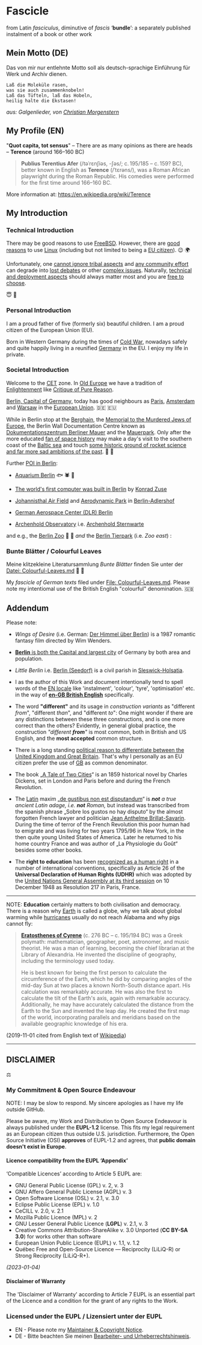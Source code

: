Fascicle
========

from Latin _fasciculus_, diminutive of _fascis_ ‘**bundle**’: a separately published instalment of a book or other work

## Mein Motto (DE)

Das von mir nur entlehnte Motto soll als deutsch-sprachige Einführung für Werk und Archiv dienen.

```
Laß die Moleküle rasen,
was sie auch zusammenknobeln!
Laß das Tüfteln, laß das Hobeln,
heilig halte die Ekstasen!
```

_aus: Galgenlieder, von [Christian Morgenstern](colourful-leaves.md#christian-morgenstern)_

## My Profile (EN)

"**Quot capita, tot sensus**" – There are as many opinions as there are heads – **Terence** (around 166–160 BC)

> **Publius Terentius Afer** (/təˈrɛnʃiəs, -ʃəs/; c. 195/185 – c. 159? BC),
> better known in English as **Terence** (/ˈtɛrəns/), was a Roman African
> playwright during the Roman Republic. His comedies were performed
> for the first time around 166–160 BC.

More information at: <https://en.wikipedia.org/wiki/Terence>

## My Introduction

### Technical Introduction

There may be good reasons to use [FreeBSD](https://en.wikipedia.org/wiki/FreeBSD).
However, there are [good reasons](https://en.wikipedia.org/wiki/Linux) to use
[Linux](https://www.linux.com/) (including but not limited to being a
[EU citizen](https://ec.europa.eu/info/aid-development-cooperation-fundamental-rights/your-rights-eu/eu-charter-fundamental-rights_en)). :wink: :earth_africa:

Unfortunately, one [cannot ignore tribal aspects](https://en.wikipedia.org/wiki/Communication)
and [any community effort](https://www.debian.org/intro/free) can degrade into
[lost debates](https://en.wikipedia.org/wiki/Dogma) or other
[complex issues](https://ownyourbits.com/2017/06/12/why-nextcloudpi-uses-apache-and-not-nginx/).
Naturally,  [technical and deployment aspects](https://nextcloud.com/support/) should always
matter most and you are [free to choose](https://en.wikipedia.org/wiki/Free_and_open-source_software).

:innocent: :restroom:

### Personal Introduction

I am a proud father of five (formerly six) beautiful children. I am a proud citizen of the European Union (EU).

Born in Western Germany during the times of [Cold War](https://en.wikipedia.org/wiki/Cold_War), nowadays safely and quite happily living in a reunified [Germany](https://en.wikipedia.org/wiki/Germany) in the EU. I enjoy my life in private.

### Societal Introduction

Welcome to the [CET](https://en.wikipedia.org/wiki/Central_European_Time) zone. In [Old Europe](https://en.wikipedia.org/wiki/Old_Europe_and_New_Europe) we have a tradition of [Enlightenment](https://en.wikipedia.org/wiki/Age_of_Enlightenment) like [Critique of Pure Reason](https://en.wikipedia.org/wiki/Immanuel_Kant).

[Berlin, Capital of Germany,](https://www.berlin.de/en/) today has good neighbours as [Paris](https://www.paris.fr/), [Amsterdam](https://www.amsterdam.nl/en/) and [Warsaw](http://www.um.warszawa.pl/en) in the [European Union](https://ec.europa.eu/growth/single-market_en). :de: :eu:

While in Berlin stop at the [Berghain](https://en.wikipedia.org/wiki/Berghain), the [Memorial to the Murdered Jews of Europe](https://www.berlin.de/en/attractions-and-sights/3560249-3104052-memorial-to-the-murdered-jews-of-europe.en.html), the Berlin Wall Documentation Centre known as [Dokumentationszentrum Berliner Mauer](https://www.berlin.de/en/museums/3109351-3104050-gedenkstaette-berliner-mauer.en.html) and the [Mauerpark](https://en.wikipedia.org/wiki/Mauerpark). Only after the more educated [fan of space history](https://www.nasa.gov/centers/marshall/history/vonbraun/bio.html) may make a day's visit to the southern coast of the [Baltic sea](https://www.cia.gov/library/publications/resources/the-world-factbook/geos/print_gm.html) and touch [some historic ground of rocket science and far more sad ambitions of the past](https://museum-peenemuende.de/?lang=en).
:rocket: :thinking:

Further [POI in Berlin](https://www.berlin.de/en/tourism/):

* [Aquarium Berlin](https://www.aquarium-berlin.de/en)  🐟 🕷️ 🐊

* [The world's first computer was built in Berlin](https://technikmuseum.berlin/en/exhibitions/permanent-exhibition/computers/) by [Konrad Zuse](https://en.wikipedia.org/wiki/Konrad_Zuse)

* [Johannisthal Air Field](https://en.wikipedia.org/wiki/Johannisthal_Air_Field) and [Aerodynamic Park](https://en.wikipedia.org/wiki/Aerodynamic_Park) in [Berlin-Adlershof](https://www.berlin.de/sen/web/en/economics-and-technology/centres-of-technology-zukunftsorte-smart-city/zukunftsorte/adlershof/artikel.597193.en.php)

* [German Aerospace Center (DLR) Berlin](https://www.dlr.de/en/dlr/about-us/history-of-dlr/the-history-of-the-dlr-site-in-berlin-adlershof)

* [Archenhold Observatory](https://en.wikipedia.org/wiki/Archenhold_Observatory) i.e.  [Archenhold Sternwarte](https://www.planetarium.berlin/archenhold-sternwarte)

and e.g., the [Berlin Zoo](https://www.zoo-berlin.de/en) 🐼 🎉 _and_ the [Berlin Tierpark](https://www.tierpark-berlin.de/en) (i.e. _Zoo east_) :

###  Bunte Blätter / Colourful Leaves

Meine klitzekleine Literatursammlung _Bunte Blätter_ finden Sie unter der
[Datei: Colourful-Leaves.md](colourful-leaves.md)  🎹 🍃

My _fascicle of German texts_ filed under [File: Colourful-Leaves.md](colourful-leaves.md).  Please note my intentiomal use of the British English "colourful" denomination. 🇬🇧

## Addendum

Please note:

* _Wings of Desire_ (i.e. German: [Der Himmel über Berlin](https://en.wikipedia.org/wiki/Wings_of_Desire)) is a 1987 romantic fantasy film directed by Wim Wenders.

* [**Berlin** is both the Capital and largest city](https://de.wikipedia.org/wiki/Berlin) of Germany by both area and population. 

* _Little Berlin_ i.e. [Berlin (Seedorf)](https://en.wikipedia.org/wiki/Berlin_(Seedorf)) is a civil parish in [Sleswick-Holsatia](https://en.wikipedia.org/wiki/Schleswig-Holstein).

* I as the author of this Work and document intentionally tend to spell words of the [EN locale](https://en.wikipedia.org/wiki/Locale_(computer_software)) like 'instalment', 'colour', 'tyre', 'optimisation' etc. in the  way of [**en-GB British English**](https://en.wikipedia.org/wiki/British_English) specifically.

* The word **"different"** and its usage in _construction variants_ as "different _from_", "different _than_", and "different _to_": One might wonder if there are any distinctions between these three constructions, and is one more correct than the others? Evidently, in general global practice, the construction _"different **from**"_ is most common, both in British and US English, and the **most accepted** common structure.

* There is a long standing [political reason to differentiate between the United Kingdom and Great Britain](https://en.wikipedia.org/wiki/Good_Friday_Agreement). That's why I personally as an EU citizen prefer the use of [GB](https://en.wikipedia.org/wiki/ISO_3166-1) as common denominator.

* The book „[A Tale of Two Cities](https://fr.wikipedia.org/wiki/Le_Conte_de_deux_cités)“ is an 1859 historical novel by Charles Dickens, set in London and Paris before and during the French Revolution.

* The [Latin](https://es.wikipedia.org/wiki/Lat%C3%ADn) maxim „[de gustibus non est disputandum](https://en.wikipedia.org/wiki/De_gustibus_non_est_disputandum)“ is _**not** a true ancient Latin adage, i.e. **not** Roman,_ but instead was transcribed from the spanish phrase „Sobre los gustos no hay disputo“ by the almost forgotten French lawyer and politician [Jean Anthelme Brillat-Savarin](https://en.wikipedia.org/wiki/Jean_Anthelme_Brillat-Savarin).  During the time of terror of the French Revolution this poor human had to emigrate and was living for two years 1795/96 in New York, in the then quite young United States of America. Later he returned to his home country France and was author of „La Physiologie du Goût“ besides some other books.

* The **right to education** has been [recognized as a human right](https://en.wikipedia.org/wiki/Right_to_education) in a number of international conventions, specifically as Article 26 of the **Universal Declaration of Human Rights (UDHR)** which was adopted by the [United Nations General Assembly at its third session](https://en.wikipedia.org/wiki/Universal_Declaration_of_Human_Rights) on 10 December 1948 as Resolution 217 in Paris, France.

- - -

NOTE: **Education** certainly matters to both civilisation and democracy. There is a reason why [Earth](https://en.wikipedia.org/wiki/Earth) is called a globe, why we talk about global warming while [hurricanes](https://en.wikipedia.org/wiki/Tropical_cyclone) usually do not reach Alabama and why pigs cannot fly:

> [**Eratosthenes of Cyrene**](https://de.wikipedia.org/wiki/Eratosthenes) (c. 276 BC – c. 195/194 BC) was a Greek polymath: mathematician, geographer, poet, astronomer, and music theorist. He was a man of learning, becoming the chief librarian at the Library of Alexandria. He invented the discipline of geography, including the terminology used today.
>
> He is best known for being the first person to calculate the circumference of the Earth, which he did by comparing angles of the mid-day Sun at two places a known North-South distance apart.  His calculation was remarkably accurate. He was also the first to calculate the tilt of the Earth's axis, again with remarkable accuracy.  Additionally, he may have accurately calculated the distance from the Earth to the Sun and invented the leap day.  He created the first map of the world, incorporating parallels and meridians based on the available geographic knowledge of his era.

(2019-11-01 cited from English text of [Wikipedia](https://en.wikipedia.org/wiki/Eratosthenes))

- - -

## DISCLAIMER
⚖️

### My Commitment & Open Source Endeavour

NOTE: I may be slow to respond. My sincere apologies as I have my life outside GitHub.

Please be aware, my Work and Distribution to Open Source Endeavour is
always published under the **EUPL-1.2** license.  This fits my legal
requirement as an European citizen thus outside U.S. jurisdiction.
Furthermore, the Open Source Initiative (OSI) **approves** of EUPL-1.2
and agrees, that **public domain doesn't exist in Europe**.

#### Licence compatibility from the EUPL ‘Appendix’

‘Compatible Licences’ according to Article 5 EUPL are:

- GNU General Public License (GPL) v. 2, v. 3
- GNU Affero General Public License (AGPL) v. 3
- Open Software License (OSL) v. 2.1, v. 3.0
- Eclipse Public License (EPL) v. 1.0
- CeCILL v. 2.0, v. 2.1
- Mozilla Public Licence (MPL) v. 2
- GNU Lesser General Public Licence (**LGPL**) v. 2.1, v. 3
- Creative Commons Attribution-ShareAlike v. 3.0 Unported (**CC BY-SA 3.0**) for
  works other than software
- European Union Public Licence (EUPL) v. 1.1, v. 1.2
- Québec Free and Open-Source Licence — Reciprocity (LiLiQ-R) or Strong
  Reciprocity (LiLiQ-R+).

_(2023-01-04)_

#### Disclaimer of Warranty

The 'Disclaimer of Warranty' according to Article 7 EUPL is an essential part of the
Licence and a condition for the grant of any rights to the Work.

### Licensed under the EUPL / Lizensiert unter der EUPL

* EN - Please note my [Maintainer & Copyright Notice](https://github.com/Zweihorn/Zweihorn/blob/main/MAINTAINER.md).
* DE - Bitte beachten Sie meinen [Bearbeiter- und Urheberrechtshinweis](https://github.com/Zweihorn/Zweihorn/blob/main/BEARBEITER.md).
